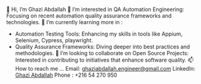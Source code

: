👋 Hi, I’m Ghazi Abdallah
👀 I’m interested in QA Automation Engineering: Focusing on recent automation quality assurance frameworks and technologies.
🌱 I’m currently learning more in : 
- Automation Testing Tools: Enhancing my skills in tools like Appium, Selenium, Cypress, playwright.
- Quality Assurance Frameworks: Diving deeper into best practices and methodologies.
💞️ I’m looking to collaborate on Open Source Projects: Interested in contributing to initiatives that enhance software quality.
📫 How to reach me ...
Email: ghaziabdallah.engineer@gmail.com
LinkedIn: [Ghazi Abdallah](https://www.linkedin.com/in/ghazi-abdallah/) 
Phone : +216 54 270 950
